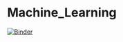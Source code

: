 # Machine_Learning

[![Binder](https://mybinder.org/badge_logo.svg)](https://mybinder.org/v2/gh/17sefanov/Machine_Learning.git/HEAD)
